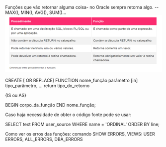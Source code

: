 Funções que vão retornar alguma coisa- no Oracle sempre retorna algo.
-- MAX(), MIN(), AVG(), SUM()...
![funcao](img/funcao.png)

CREATE [ OR REPLACE] FUNCTION nome_função
parâmetro [in] tipo_parâmetro,
  ...
return tipo_do_retorno

{IS ou AS}

BEGIN
   corpo_da_função
END nome_função;

Caso haja necessidade de obter o código fonte pode se usar:

SELECT text
FROM user_source
WHERE name = 'ORDINAL'
ORDER BY line;

Como ver os erros das funções:
comando SHOW ERRORS, VIEWS: USER ERRORS, ALL_ERRORS, DBA_ERRORS
